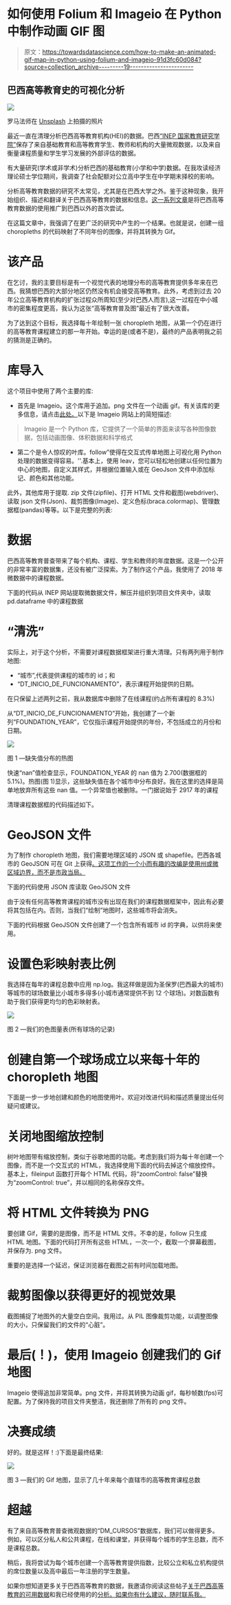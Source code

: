 # 如何使用 Folium 和 Imageio 在 Python 中制作动画 GIF 图

> 原文：<https://towardsdatascience.com/how-to-make-an-animated-gif-map-in-python-using-folium-and-imageio-91d3fc60d084?source=collection_archive---------19----------------------->

## 巴西高等教育史的可视化分析

![](img/2069d10b60d02474b6d8e3a720f5003a.png)

罗马法师在 [Unsplash](https://unsplash.com?utm_source=medium&utm_medium=referral) 上拍摄的照片

最近一直在清理分析巴西高等教育机构(HEI)的数据。巴西[“INEP 国家教育研究学院”](http://inep.gov.br/web/guest/about-inep)保存了来自基础教育和高等教育学生、教师和机构的大量微观数据，以及来自衡量课程质量和学生学习发展的外部评估的数据。

有大量研究(学术或非学术)分析巴西的基础教育(小学和中学)数据。在我攻读经济理论硕士学位期间，我调查了社会配额对公立高中学生在中学期末择校的影响。

分析高等教育数据的研究不太常见，尤其是在巴西大学之外。鉴于这种现象，我开始组织、描述和翻译关于巴西高等教育的数据和信息。[这一系列文章](https://medium.com/@thiago.guimaraesdf10/a-brief-exploration-of-brazilian-higher-education-data-using-python-fc37de7b8818)是将巴西高等教育数据的使用推广到巴西以外的首次尝试。

在这篇文章中，我强调了在更广泛的研究中产生的一个结果。也就是说，创建一组 choropleths 的代码映射了不同年份的图像，并将其转换为 Gif。

# 该产品

在乞讨，我的主要目标是有一个视觉代表的地理分布的高等教育提供多年来在巴西。我猜想巴西的大部分地区仍然没有机会接受高等教育。此外，考虑到过去 20 年公立高等教育机构的扩张过程众所周知(至少对巴西人而言),这一过程在中小城市的密集程度更高，我认为这张“高等教育普及图”最近有了很大改善。

为了达到这个目标，我选择每十年绘制一张 choropleth 地图，从第一个仍在进行的高等教育课程建立的那一年开始。幸运的是(或者不是)，最终的产品表明我之前的猜测是正确的。

# 库导入

这个项目中使用了两个主要的库:

*   首先是 Imageio。这个库用于追加。png 文件在一个动画 gif。有关该库的更多信息，请点击[此处。](https://pypi.org/project/imageio/)以下是 Imageio 网站上的简短描述:

> Imageio 是一个 Python 库，它提供了一个简单的界面来读写各种图像数据，包括动画图像、体积数据和科学格式

*   第二个是令人惊叹的叶库。follow”使得在交互式传单地图上可视化用 Python 处理的数据变得容易。''.基本上，使用 leav，您可以轻松地创建以任何位置为中心的地图，自定义其样式，并根据位置输入或在 GeoJson 文件中添加标记、颜色和其他功能。

此外，其他库用于提取. zip 文件(zipfile)、打开 HTML 文件和截图(webdriver)、读取 json 文件(Json)、裁剪图像(Image)、定义色标(braca.colormap)、管理数据框(pandas)等等。以下是完整的列表:

# 数据

巴西高等教育普查带来了每个机构、课程、学生和教师的年度数据。这是一个公开的非常丰富的数据集，还没有被广泛探索。为了制作这个产品，我使用了 2018 年微数据中的课程数据。

下面的代码从 INEP 网站提取微数据文件，解压并组织到项目文件夹中，读取 pd.dataframe 中的课程数据

# “清洗”

实际上，对于这个分析，不需要对课程数据框架进行重大清理。只有两列用于制作地图:

*   “城市”,代表提供课程的城市的 id；和
*   “DT_INICIO_DE_FUNCIONAMENTO”，表示课程开始提供的日期。

在只保留上述两列之前，我从数据库中删除了在线课程(约占所有课程的 8.3%)

从“DT_INICIO_DE_FUNCIONAMENTO”开始，我创建了一个新列“FOUNDATION_YEAR”，它仅指示课程开始提供的年份，不包括成立的月份和日期。

![](img/d385119c37e31fba57ec706a5e135e46.png)

图 1 —缺失值分布的热图

快速“nan”值检查显示，FOUNDATION_YEAR 的 nan 值为 2.700(数据框的 5.1%)。热图(图 1)显示，这些缺失值在各个城市中分布良好。我在这里的选择是简单地放弃所有这些 nan 值。一个异常值也被删除。一门据说始于 2917 年的课程

清理课程数据框的代码描述如下。

# GeoJSON 文件

为了制作 choropleth 地图，我们需要地理区域的 JSON 或 shapefile。巴西各城市的 GeoJSON 可在 Git 上获得[。这项工作的一个小而有趣的改编是使用州或微区域边界，而不是市政当局。](https://github.com/tbrugz/geodata-br/blob/master/geojson/geojs-100-mun.json)

下面的代码使用 JSON 库读取 GeoJSON 文件

由于没有任何高等教育课程的城市没有出现在我们的课程数据框架中，因此有必要将其包括在内。否则，当我们“绘制”地图时，这些城市将会消失。

下面的代码根据 GeoJSON 文件创建了一个包含所有城市 id 的字典，以供将来使用。

# 设置色彩映射表比例

我选择在每年的课程总数中应用 np.log。我这样做是因为圣保罗(巴西最大的城市)等城市的球场数量比小城市多得多(小城市通常提供不到 12 个球场)。对数函数有助于我们获得更均匀的色彩映射表。

![](img/40f0871ac265428b655fea1a84ccc618.png)

图 2 —我们的色图量表(所有球场的记录)

# 创建自第一个球场成立以来每十年的 choropleth 地图

下面是一步一步地创建和颜色的地图使用叶。欢迎对改进代码和描述质量提出任何疑问或建议。

# 关闭地图缩放控制

树叶地图带有缩放控制，类似于谷歌地图的功能。考虑到我们将为每十年创建一个图像，而不是一个交互式的 HTML，我选择使用下面的代码去掉这个缩放控件。基本上，fileinput 函数打开每个 HTML 代码，将“zoomControl: false”替换为“zoomControl: true”，并以相同的名称保存文件。

# 将 HTML 文件转换为 PNG

要创建 Gif，需要的是图像，而不是 HTML 文件。不幸的是，follow 只生成 HTML 地图。下面的代码打开所有这些 HTML，一次一个，截取一个屏幕截图，并保存为. png 文件。

重要的是选择一个延迟，保证浏览器在截图之前有时间加载地图。

# 裁剪图像以获得更好的视觉效果

截图捕捉了地图外的大量空白空间。我用过。从 PIL 图像裁剪功能，以调整图像的大小，只保留我们的文件的“心脏”。

# 最后(！)，使用 Imageio 创建我们的 Gif 地图

Imageio 使得追加非常简单。png 文件，并将其转换为动画 gif，每秒帧数(fps)可配置。为了保持我的项目文件夹整洁，我还删除了所有的 png 文件。

# 决赛成绩

好的。就是这样！:)下面是最终结果:

![](img/6f2c8759956919114801e13e1b06ef8c.png)

图 3 —我们的 Gif 地图，显示了几十年来每个直辖市的高等教育课程总数

# 超越

有了来自高等教育普查微观数据的“DM_CURSOS”数据库，我们可以做得更多。例如，可以区分私人和公共课程，在线和课堂，并获得每个城市的学生总数，而不是课程总数。

稍后，我将尝试为每个城市创建一个高等教育提供指数，比较公立和私立机构提供的席位数量以及高中最后一年注册的学生数量。

如果你想知道更多关于巴西高等教育的数据，我邀请你阅读这些帖子[关于巴西高等教育的可用数据](https://medium.com/@thiago.guimaraesdf10/a-brief-exploration-of-brazilian-higher-education-data-using-python-fc37de7b8818)和我已经使用的的[分析。如果你有什么建议，随时联系我。](https://medium.com/the-innovation/a-brief-exploration-of-brazilian-higher-education-data-using-python-1348f572f0d7)